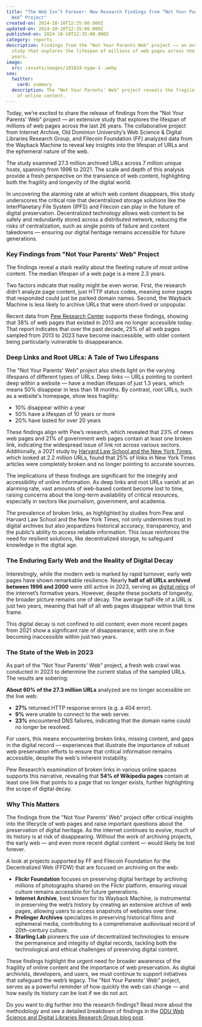 ```yaml
---
title: "The Web Isn’t Forever: New Research Findings from “Not Your Parents'
  Web” Project"
created-on: 2024-10-10T12:35:00.000Z
updated-on: 2024-10-10T12:35:00.000Z
published-on: 2024-10-10T12:35:00.000Z
category: reports
description: Findings from the "Not Your Parents Web" project –– an extensive
  study that explores the lifespan of millions of web pages across the last 26
  years.
image:
  src: /assets/images/101024-nypw-1-.webp
seo:
  twitter:
    card: summary
  description: The "Not Your Parents' Web" project reveals the fragile lifespan
    of online content.
---
```


Today, we’re excited to share the release of findings from the "Not Your Parents' Web" project –– an extensive study that explores the lifespan of millions of web pages across the last 26 years. The collaborative project from Internet Archive, Old Dominion University’s Web Science & Digital Libraries Research Group, and Filecoin Foundation (FF) analyzed data from the Wayback Machine to reveal key insights into the lifespan of URLs and the ephemeral nature of the web.

The study examined 27.3 million archived URLs across 7 million unique hosts, spanning from 1996 to 2021. The scale and depth of this analysis provide a fresh perspective on the transience of web content, highlighting both the fragility and longevity of the digital world.

In uncovering the alarming rate at which web content disappears, this study underscores the critical role that decentralized storage solutions like the InterPlanetary File System (IPFS) and Filecoin can play in the future of digital preservation. Decentralized technology allows web content to be safely and redundantly stored across a distributed network, reducing the risks of centralization, such as single points of failure and content takedowns –– ensuring our digital heritage remains accessible for future generations.

### Key Findings from "Not Your Parents' Web" Project

The findings reveal a stark reality about the fleeting nature of most online content. The median lifespan of a web page is a mere 2.3 years.

Two factors indicate that reality might be even worse. First, the research didn’t analyze page content, just HTTP status codes, meaning some pages that responded could just be parked domain names. Second, the Wayback Machine is less likely to archive URLs that were short-lived or unpopular.

Recent data from [Pew Research Center](https://www.pewresearch.org/data-labs/2024/05/17/when-online-content-disappears/) supports these findings, showing that 38% of web pages that existed in 2013 are no longer accessible today​. That report indicates that over the past decade, 25% of all web pages sampled from 2013 to 2023 have become inaccessible, with older content being particularly vulnerable to disappearance​.

### Deep Links and Root URLs: A Tale of Two Lifespans

The "Not Your Parents' Web" project also sheds light on the varying lifespans of different types of URLs. Deep links –– URLs pointing to content deep within a website –– have a median lifespan of just 1.3 years, which means 50% disappear in less than 18 months. By contrast, root URLs, such as a website's homepage, show less fragility:

- 10% disappear within a year
- 50% have a lifespan of 10 years or more
- 20% have lasted for over 20 years

These findings align with Pew’s research, which revealed that 23% of news web pages and 21% of government web pages contain at least one broken link, indicating the widespread issue of link rot across various sectors​. Additionally, a 2021 study by [Harvard Law School and the New York Times](https://www.cjr.org/analysis/linkrot-content-drift-new-york-times.php), which looked at 2.2 million URLs, found that 25% of links in New York Times articles were completely broken and no longer pointing to accurate sources.

The implications of these findings are significant for the integrity and accessibility of online information. As deep links and root URLs vanish at an alarming rate, vast amounts of web-based content become lost to time, raising concerns about the long-term availability of critical resources, especially in sectors like journalism, government, and academia.

The prevalence of broken links, as highlighted by studies from Pew and Harvard Law School and the New York Times, not only undermines trust in digital archives but also jeopardizes historical accuracy, transparency, and the public’s ability to access reliable information. This issue reinforces the need for resilient solutions, like decentralized storage, to safeguard knowledge in the digital age.

### The Enduring Early Web and the Reality of Digital Decay

Interestingly, while the modern web is marked by rapid turnover, early web pages have shown remarkable resilience. Nearly **half of all URLs archived between 1996 and 2000** were still active in 2023, serving as [digital relics](https://x.com/internetarchive/status/1838985759446941922) of the internet’s formative years. However, despite these pockets of longevity, the broader picture remains one of decay. The average half-life of a URL is just two years, meaning that half of all web pages disappear within that time frame.

This digital decay is not confined to old content; even more recent pages from 2021 show a significant rate of disappearance, with one in five becoming inaccessible within just two years.

### The State of the Web in 2023

As part of the "Not Your Parents' Web" project, a fresh web crawl was conducted in 2023 to determine the current status of the sampled URLs. The results are sobering:

**About 60% of the 27.3 million URLs** analyzed are no longer accessible on the live web:

- **27%** returned HTTP response errors (e.g. a 404 error).
- **9%** were unable to connect to the web server.
- **23%** encountered DNS failures, indicating that the domain name could no longer be resolved.

For users, this means encountering broken links, missing content, and gaps in the digital record –– experiences that illustrate the importance of robust web preservation efforts to ensure that critical information remains accessible, despite the web's inherent instability.

Pew Research’s examination of broken links in various online spaces supports this narrative, revealing that **54% of Wikipedia pages** contain at least one link that points to a page that no longer exists, further highlighting the scope of digital decay​.

### Why This Matters

The findings from the "Not Your Parents' Web" project offer critical insights into the lifecycle of web pages and raise important questions about the preservation of digital heritage. As the internet continues to evolve, much of its history is at risk of disappearing. Without the work of archiving projects, the early web — and even more recent digital content — would likely be lost forever.

A look at projects supported by FF and Filecoin Foundation for the Decentralized Web (FFDW) that are focused on archiving on the web:

- **Flickr Foundation** focuses on preserving digital heritage by archiving millions of photographs shared on the Flickr platform, ensuring visual culture remains accessible for future generations.
- **Internet Archive**, best known for its Wayback Machine, is instrumental in preserving the web’s history by creating an extensive archive of web pages, allowing users to access snapshots of websites over time.
- **Prelinger Archives** specializes in preserving historical films and ephemeral media, contributing to a comprehensive audiovisual record of 20th-century culture.
- **Starling Lab** pioneers the use of decentralized technologies to ensure the permanence and integrity of digital records, tackling both the technological and ethical challenges of preserving digital content.

These findings highlight the urgent need for broader awareness of the fragility of online content and the importance of web preservation. As digital archivists, developers, and users, we must continue to support initiatives that safeguard the web’s legacy. The "Not Your Parents' Web" project, serves as a powerful reminder of how quickly the web can change — and how easily its history can be lost if we do not act.

Do you want to dig further into the research findings? Read more about the methodology and see a detailed breakdown of findings in the [ODU Web Science and Digital Libraries Research Group blog post](https://ws-dl.blogspot.com/2024/09/2024-09-20-some-urls-are-immortal-most.html).

